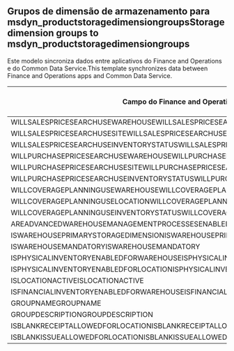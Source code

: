 ## <a name="storage-dimension-groups-to-msdyn_productstoragedimensiongroups"></a><span data-ttu-id="f18d1-101">Grupos de dimensão de armazenamento para msdyn_productstoragedimensiongroups</span><span class="sxs-lookup"><span data-stu-id="f18d1-101">Storage dimension groups to msdyn_productstoragedimensiongroups</span></span>

<span data-ttu-id="f18d1-102">Este modelo sincroniza dados entre aplicativos do Finance and Operations e do Common Data Service.</span><span class="sxs-lookup"><span data-stu-id="f18d1-102">This template synchronizes data between Finance and Operations apps and Common Data Service.</span></span>

<span data-ttu-id="f18d1-103">Campo do Finance and Operations</span><span class="sxs-lookup"><span data-stu-id="f18d1-103">Finance and Operations field</span></span> | <span data-ttu-id="f18d1-104">Tipo de mapa</span><span class="sxs-lookup"><span data-stu-id="f18d1-104">Map type</span></span> | <span data-ttu-id="f18d1-105">Outro campo Dynamics 365</span><span class="sxs-lookup"><span data-stu-id="f18d1-105">Other Dynamics 365 field</span></span> | <span data-ttu-id="f18d1-106">Valor padrão</span><span class="sxs-lookup"><span data-stu-id="f18d1-106">Default value</span></span>
---|---|---|---
<span data-ttu-id="f18d1-107">WILLSALESPRICESEARCHUSEWAREHOUSE</span><span class="sxs-lookup"><span data-stu-id="f18d1-107">WILLSALESPRICESEARCHUSEWAREHOUSE</span></span> | >< | <span data-ttu-id="f18d1-108">msdyn_willsalespricesearchusewarehouse</span><span class="sxs-lookup"><span data-stu-id="f18d1-108">msdyn_willsalespricesearchusewarehouse</span></span> | 
<span data-ttu-id="f18d1-109">WILLSALESPRICESEARCHUSESITE</span><span class="sxs-lookup"><span data-stu-id="f18d1-109">WILLSALESPRICESEARCHUSESITE</span></span> | >< | <span data-ttu-id="f18d1-110">msdyn_willsalespricesearchusesite</span><span class="sxs-lookup"><span data-stu-id="f18d1-110">msdyn_willsalespricesearchusesite</span></span> | 
<span data-ttu-id="f18d1-111">WILLSALESPRICESEARCHUSEINVENTORYSTATUS</span><span class="sxs-lookup"><span data-stu-id="f18d1-111">WILLSALESPRICESEARCHUSEINVENTORYSTATUS</span></span> | >< | <span data-ttu-id="f18d1-112">msdyn_willsalespricesearchuseinventorystatus</span><span class="sxs-lookup"><span data-stu-id="f18d1-112">msdyn_willsalespricesearchuseinventorystatus</span></span> | 
<span data-ttu-id="f18d1-113">WILLPURCHASEPRICESEARCHUSEWAREHOUSE</span><span class="sxs-lookup"><span data-stu-id="f18d1-113">WILLPURCHASEPRICESEARCHUSEWAREHOUSE</span></span> | >< | <span data-ttu-id="f18d1-114">msdyn_willpurchasepricesearchusewarehouse</span><span class="sxs-lookup"><span data-stu-id="f18d1-114">msdyn_willpurchasepricesearchusewarehouse</span></span> | 
<span data-ttu-id="f18d1-115">WILLPURCHASEPRICESEARCHUSESITE</span><span class="sxs-lookup"><span data-stu-id="f18d1-115">WILLPURCHASEPRICESEARCHUSESITE</span></span> | >< | <span data-ttu-id="f18d1-116">msdyn_willpurchasepricesearchusesite</span><span class="sxs-lookup"><span data-stu-id="f18d1-116">msdyn_willpurchasepricesearchusesite</span></span> | 
<span data-ttu-id="f18d1-117">WILLPURCHASEPRICESEARCHUSEINVENTORYSTATUS</span><span class="sxs-lookup"><span data-stu-id="f18d1-117">WILLPURCHASEPRICESEARCHUSEINVENTORYSTATUS</span></span> | >< | <span data-ttu-id="f18d1-118">msdyn_willpurchpricesearchuseinventstatus</span><span class="sxs-lookup"><span data-stu-id="f18d1-118">msdyn_willpurchpricesearchuseinventstatus</span></span> | 
<span data-ttu-id="f18d1-119">WILLCOVERAGEPLANNINGUSEWAREHOUSE</span><span class="sxs-lookup"><span data-stu-id="f18d1-119">WILLCOVERAGEPLANNINGUSEWAREHOUSE</span></span> | >< | <span data-ttu-id="f18d1-120">msdyn_willcoverageplanusewarehouse</span><span class="sxs-lookup"><span data-stu-id="f18d1-120">msdyn_willcoverageplanusewarehouse</span></span> | 
<span data-ttu-id="f18d1-121">WILLCOVERAGEPLANNINGUSELOCATION</span><span class="sxs-lookup"><span data-stu-id="f18d1-121">WILLCOVERAGEPLANNINGUSELOCATION</span></span> | >< | <span data-ttu-id="f18d1-122">msdyn_iscoverageplanenabledforlocation</span><span class="sxs-lookup"><span data-stu-id="f18d1-122">msdyn_iscoverageplanenabledforlocation</span></span> | 
<span data-ttu-id="f18d1-123">WILLCOVERAGEPLANNINGUSEINVENTORYSTATUS</span><span class="sxs-lookup"><span data-stu-id="f18d1-123">WILLCOVERAGEPLANNINGUSEINVENTORYSTATUS</span></span> | >< | <span data-ttu-id="f18d1-124">msdyn_willcoverageplanuseinventorystatus</span><span class="sxs-lookup"><span data-stu-id="f18d1-124">msdyn_willcoverageplanuseinventorystatus</span></span> | 
<span data-ttu-id="f18d1-125">AREADVANCEDWAREHOUSEMANAGEMENTPROCESSESENABLED</span><span class="sxs-lookup"><span data-stu-id="f18d1-125">AREADVANCEDWAREHOUSEMANAGEMENTPROCESSESENABLED</span></span> | >< | <span data-ttu-id="f18d1-126">msdyn_areadvancedwmprocessesenabled</span><span class="sxs-lookup"><span data-stu-id="f18d1-126">msdyn_areadvancedwmprocessesenabled</span></span> | 
<span data-ttu-id="f18d1-127">ISWAREHOUSEPRIMARYSTORAGEDIMENSION</span><span class="sxs-lookup"><span data-stu-id="f18d1-127">ISWAREHOUSEPRIMARYSTORAGEDIMENSION</span></span> | >< | <span data-ttu-id="f18d1-128">msdyn_iswarehouseprimarystoragedimension</span><span class="sxs-lookup"><span data-stu-id="f18d1-128">msdyn_iswarehouseprimarystoragedimension</span></span> | 
<span data-ttu-id="f18d1-129">ISWAREHOUSEMANDATORY</span><span class="sxs-lookup"><span data-stu-id="f18d1-129">ISWAREHOUSEMANDATORY</span></span> | >< | <span data-ttu-id="f18d1-130">msdyn_iswarehousemandatory</span><span class="sxs-lookup"><span data-stu-id="f18d1-130">msdyn_iswarehousemandatory</span></span> | 
<span data-ttu-id="f18d1-131">ISPHYSICALINVENTORYENABLEDFORWAREHOUSE</span><span class="sxs-lookup"><span data-stu-id="f18d1-131">ISPHYSICALINVENTORYENABLEDFORWAREHOUSE</span></span> | >< | <span data-ttu-id="f18d1-132">msdyn_isphysicalinventoryenabledforwarehouse</span><span class="sxs-lookup"><span data-stu-id="f18d1-132">msdyn_isphysicalinventoryenabledforwarehouse</span></span> | 
<span data-ttu-id="f18d1-133">ISPHYSICALINVENTORYENABLEDFORLOCATION</span><span class="sxs-lookup"><span data-stu-id="f18d1-133">ISPHYSICALINVENTORYENABLEDFORLOCATION</span></span> | >< | <span data-ttu-id="f18d1-134">msdyn_isphysicalinventoryenabledforlocation</span><span class="sxs-lookup"><span data-stu-id="f18d1-134">msdyn_isphysicalinventoryenabledforlocation</span></span> | 
<span data-ttu-id="f18d1-135">ISLOCATIONACTIVE</span><span class="sxs-lookup"><span data-stu-id="f18d1-135">ISLOCATIONACTIVE</span></span> | >< | <span data-ttu-id="f18d1-136">msdyn_islocationactive</span><span class="sxs-lookup"><span data-stu-id="f18d1-136">msdyn_islocationactive</span></span> | 
<span data-ttu-id="f18d1-137">ISFINANCIALINVENTORYENABLEDFORWAREHOUSE</span><span class="sxs-lookup"><span data-stu-id="f18d1-137">ISFINANCIALINVENTORYENABLEDFORWAREHOUSE</span></span> | >< | <span data-ttu-id="f18d1-138">msdyn_isfinancialinventoryenabledforwarehouse</span><span class="sxs-lookup"><span data-stu-id="f18d1-138">msdyn_isfinancialinventoryenabledforwarehouse</span></span> | 
<span data-ttu-id="f18d1-139">GROUPNAME</span><span class="sxs-lookup"><span data-stu-id="f18d1-139">GROUPNAME</span></span> | = | <span data-ttu-id="f18d1-140">msdyn_groupname</span><span class="sxs-lookup"><span data-stu-id="f18d1-140">msdyn_groupname</span></span> | 
<span data-ttu-id="f18d1-141">GROUPDESCRIPTION</span><span class="sxs-lookup"><span data-stu-id="f18d1-141">GROUPDESCRIPTION</span></span> | = | <span data-ttu-id="f18d1-142">msdyn_groupdescription</span><span class="sxs-lookup"><span data-stu-id="f18d1-142">msdyn_groupdescription</span></span> | 
<span data-ttu-id="f18d1-143">ISBLANKRECEIPTALLOWEDFORLOCATION</span><span class="sxs-lookup"><span data-stu-id="f18d1-143">ISBLANKRECEIPTALLOWEDFORLOCATION</span></span> | >< | <span data-ttu-id="f18d1-144">msdyn_isblankreceiptallowedforlocation</span><span class="sxs-lookup"><span data-stu-id="f18d1-144">msdyn_isblankreceiptallowedforlocation</span></span> | 
<span data-ttu-id="f18d1-145">ISBLANKISSUEALLOWEDFORLOCATION</span><span class="sxs-lookup"><span data-stu-id="f18d1-145">ISBLANKISSUEALLOWEDFORLOCATION</span></span> | >< | <span data-ttu-id="f18d1-146">msdyn_isblankissueallowedforlocation</span><span class="sxs-lookup"><span data-stu-id="f18d1-146">msdyn_isblankissueallowedforlocation</span></span> | 
